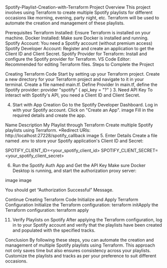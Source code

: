 Spotify-Playlist-Creation-with-Terraform
Project Overview
This project involves using Terraform to create multiple Spotify playlists for different occasions like morning, evening, party night, etc. Terraform will be used to automate the creation and management of these playlists.

Prerequisites
Terraform Installed: Ensure Terraform is installed on your machine.
Docker Installed: Make sure Docker is installed and running.
Spotify Account: You need a Spotify account (without premium access)
Spotify Developer Account: Register and create an application to get the Client ID and Client Secret.
Spotify Provider for Terraform: Install and configure the Spotify provider for Terraform.
VS Code Editor: Recommended for editing Terraform files.
Steps to Complete the Project

Creating Terraform Code Start by setting up your Terraform project. Create a new directory for your Terraform project and navigate to it in your terminal. Create a file named main.tf.
Define Provider In main.tf, define the Spotify provider: provider "spotify" { api_key = "?" }
3. Need API Key
To interact with Spotify's API, you need a Client ID and Client Secret.

4. Start with App Creation
Go to the Spotify Developer Dashboard.
Log in with your Spotify account.
Click on "Create an App".
image
Fill in the required details and create the app.

Name	Description
My Playlist through Terraform	Create multiple Spotify playlists using Terraform.
*Redirect URIs: http://localhost:27228/spotify_callback
image
5. Enter Details
Create a file named .env to store your Spotify application's Client ID and Secret:

SPOTIFY_CLIENT_ID=<your_spotify_client_id>
SPOTIFY_CLIENT_SECRET=<your_spotify_client_secret>

6. Run the Spotify Auth App and Get the API Key
Make sure Docker Desktop is running, and start the authorization proxy server:

image
image

You should get “Authorization Successful” Message.

Continue Creating Terraform Code
Initialize and Apply Terraform Configuration Initialize the Terraform configuration: terraform init
​Apply the Terraform configuration: terraform apply

11. Verify Playlists on Spotify
After applying the Terraform configuration, log in to your Spotify account and verify that the playlists have been created and populated with the specified tracks.

Conclusion
By following these steps, you can automate the creation and management of multiple Spotify playlists using Terraform. This approach not only saves time but also ensures consistency across your playlists. Customize the playlists and tracks as per your preference to suit different occasions.
